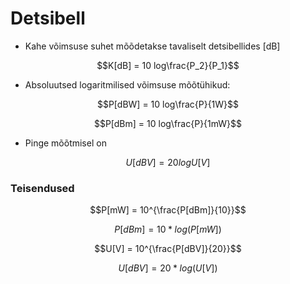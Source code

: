 # Detsibell
- Kahe võimsuse suhet mõõdetakse tavaliselt detsibellides [dB]

$$K[dB] = 10 log\frac{P_2}{P_1}$$

- Absoluutsed logaritmilised võimsuse mõõtühikud:

$$P[dBW] = 10 log\frac{P}{1W}$$

$$P[dBm] = 10 log\frac{P}{1mW}$$

- Pinge mõõtmisel on 

$$U[dBV] = 20 log U [V]$$

### Teisendused

$$P[mW] = 10^{\frac{P[dBm]}{10}}$$

$$P[dBm] = 10 * log(P[mW])$$

$$U[V] = 10^{\frac{P[dBV]}{20}}$$

$$U[dBV] = 20 * log(U[V])$$